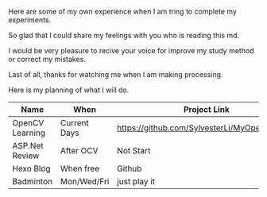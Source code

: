 Here are some of my own experience when I am tring to complete my experiments.

So glad that I could share my feelings with you who is reading this md.

I would be very pleasure to recive your voice for improve my study method or correct my mistakes.

Last of all, thanks for watching me when I am making processing.

Here is my planning of what I will do.

| Name | When | Project Link | 
| ----|--- | --- |
| OpenCV Learning | Current Days | https://github.com/SylvesterLi/MyOpenCVCode | 
| ASP.Net Review | After OCV | Not Start | 
| Hexo Blog | When free | Github | 
| Badminton | Mon/Wed/Fri | just play it | 

 <!-- |  |  |  |  -->

 


